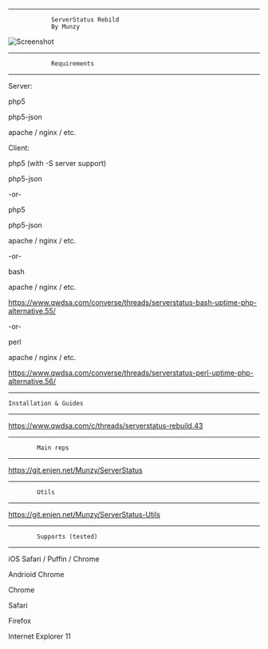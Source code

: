 -----------------------------------------------

                ServerStatus Rebild
                By Munzy
                


![Screenshot](https://www.cameronmunroe.com/u/2015-10-29_11-30-11.png)

-----------------------------------------------

                Requirements
                
-----------------------------------------------

Server: 

php5

php5-json

apache / nginx / etc.



Client:

php5 (with -S server support)

php5-json

-or-

php5

php5-json

apache / nginx / etc.


-or-

bash 

apache / nginx / etc.


https://www.qwdsa.com/converse/threads/serverstatus-bash-uptime-php-alternative.55/

-or-

perl

apache / nginx / etc.

https://www.qwdsa.com/converse/threads/serverstatus-perl-uptime-php-alternative.56/


-----------------------------------------------

    Installation & Guides
            
-----------------------------------------------

https://www.qwdsa.com/c/threads/serverstatus-rebuild.43

-----------------------------------------------

            Main reps
            
-----------------------------------------------

https://git.enjen.net/Munzy/ServerStatus

-----------------------------------------------

            Utils
            
-----------------------------------------------

https://git.enjen.net/Munzy/ServerStatus-Utils


-----------------------------------------------

            Supports (tested)
            
-----------------------------------------------

iOS Safari / Puffin / Chrome

Andrioid Chrome

Chrome 

Safari

Firefox

Internet Explorer 11
